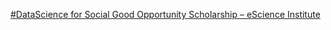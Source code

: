 [#DataScience for Social Good Opportunity Scholarship – eScience Institute](https://qi.tc/qi/114346)